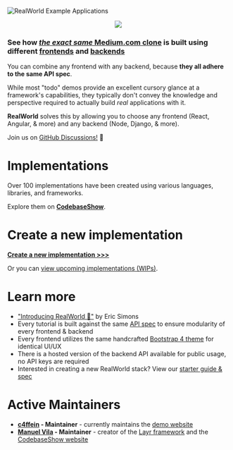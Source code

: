 ![RealWorld Example Applications](media/realworld-dual-mode.png)

<p align="center">
  <img src="media/stacks_hr.gif" />
</p>

### See how [_the exact same_ Medium.com clone](https://demo.realworld.build) is built using different [frontends](https://codebase.show/projects/realworld?category=frontend) and [backends](https://codebase.show/projects/realworld?category=backend)

You can combine any frontend with any backend, because **they all adhere to the same API spec**.

While most "todo" demos provide an excellent cursory glance at a framework's capabilities, they typically don't convey the knowledge and perspective required to actually build _real_ applications with it.

**RealWorld** solves this by allowing you to choose any frontend (React, Angular, & more) and any backend (Node, Django, & more).

Join us on [GitHub Discussions!](https://github.com/gothinkster/realworld/discussions) 🎉

# Implementations

Over 100 implementations have been created using various languages, libraries, and frameworks.

Explore them on [**CodebaseShow**](https://codebase.show/projects/realworld).

# Create a new implementation

[**Create a new implementation >>>**](https://realworld-docs.netlify.app/implementation-creation/introduction)

Or you can [view upcoming implementations (WIPs)](https://github.com/gothinkster/realworld/discussions/categories/wip-implementations).

# Learn more

- ["Introducing RealWorld 🙌"](https://medium.com/@ericsimons/introducing-realworld-6016654d36b5) by Eric Simons  
- Every tutorial is built against the same [API spec](https://realworld-docs.netlify.app/docs/specs/backend-specs/introduction) to ensure modularity of every frontend & backend  
- Every frontend utilizes the same handcrafted [Bootstrap 4 theme](https://github.com/gothinkster/conduit-bootstrap-template) for identical UI/UX  
- There is a hosted version of the backend API available for public usage, no API keys are required  
- Interested in creating a new RealWorld stack? View our [starter guide & spec](https://realworld-docs.netlify.app/implementation-creation/introduction)

# Active Maintainers

- **[c4ffein](https://github.com/c4ffein) - Maintainer** - currently maintains the [demo website](https://demo.realworld.build)  
- **[Manuel Vila](https://github.com/mvila) - Maintainer** - creator of the [Layr framework](https://layrjs.com) and the [CodebaseShow website](https://codebase.show/)

